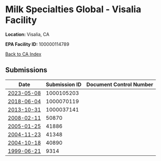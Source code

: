 # Milk Specialties Global - Visalia Facility

**Location:** Visalia, CA

**EPA Facility ID:** 100000114789

[Back to CA Index](../../index.md)

## Submissions

| Date | Submission ID | Document Control Number |
|------|--------------|-------------------------|
| [2023-05-08](submissions/1000105203.md) | 1000105203 |  |
| [2018-06-04](submissions/1000070119.md) | 1000070119 |  |
| [2013-10-31](submissions/1000037141.md) | 1000037141 |  |
| [2008-02-11](submissions/50870.md) | 50870 |  |
| [2005-01-25](submissions/41886.md) | 41886 |  |
| [2004-11-23](submissions/41348.md) | 41348 |  |
| [2004-10-18](submissions/40890.md) | 40890 |  |
| [1999-06-21](submissions/9314.md) | 9314 |  |
